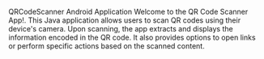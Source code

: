 QRCodeScanner Android Application
Welcome to the QR Code Scanner App!.
This Java application allows users to scan QR codes using their device's camera. 
Upon scanning, the app extracts and displays the information encoded in the QR code. It also provides options to open links or perform specific actions based on the scanned content.
